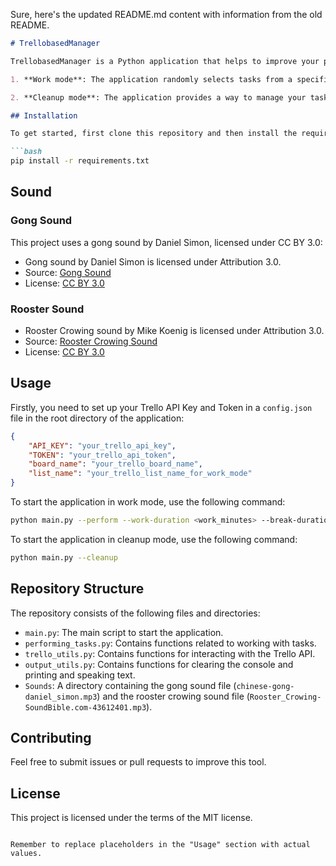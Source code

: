 Sure, here's the updated README.md content with information from the old README.

```markdown
# TrellobasedManager

TrellobasedManager is a Python application that helps to improve your productivity by interacting with your Trello board. The tool performs in two modes:

1. **Work mode**: The application randomly selects tasks from a specific Trello list for you to work on. Upon task completion, the task will be deleted from the Trello board. You can customize the duration of work on each task and the break time between tasks. When a new task starts, a gong sound will play, and when the break starts, you will hear a rooster crowing sound.

2. **Cleanup mode**: The application provides a way to manage your tasks across all lists on your Trello board. You can move tasks between lists, delete tasks, or stop the cleanup process at any time.

## Installation

To get started, first clone this repository and then install the required dependencies:

```bash
pip install -r requirements.txt
```

## Sound

### Gong Sound

This project uses a gong sound by Daniel Simon, licensed under CC BY 3.0:

- Gong sound by Daniel Simon is licensed under Attribution 3.0.
- Source: [Gong Sound](https://soundbible.com/2148-Chinese-Gong.html)
- License: [CC BY 3.0](https://creativecommons.org/licenses/by/3.0/)

### Rooster Sound

- Rooster Crowing sound by Mike Koenig is licensed under Attribution 3.0.
- Source: [Rooster Crowing Sound](https://soundbible.com/1134-Rooster-Crowing.html)
- License: [CC BY 3.0](https://creativecommons.org/licenses/by/3.0/)

## Usage

Firstly, you need to set up your Trello API Key and Token in a `config.json` file in the root directory of the application:

```json
{
    "API_KEY": "your_trello_api_key",
    "TOKEN": "your_trello_api_token",
    "board_name": "your_trello_board_name",
    "list_name": "your_trello_list_name_for_work_mode"
}
```

To start the application in work mode, use the following command:

```bash
python main.py --perform --work-duration <work_minutes> --break-duration <break_minutes>
```

To start the application in cleanup mode, use the following command:

```bash
python main.py --cleanup
```

## Repository Structure

The repository consists of the following files and directories:

- `main.py`: The main script to start the application.
- `performing_tasks.py`: Contains functions related to working with tasks.
- `trello_utils.py`: Contains functions for interacting with the Trello API.
- `output_utils.py`: Contains functions for clearing the console and printing and speaking text.
- `Sounds`: A directory containing the gong sound file (`chinese-gong-daniel_simon.mp3`) and the rooster crowing sound file (`Rooster_Crowing-SoundBible.com-43612401.mp3`).

## Contributing

Feel free to submit issues or pull requests to improve this tool.

## License

This project is licensed under the terms of the MIT license.
```

Remember to replace placeholders in the "Usage" section with actual values.